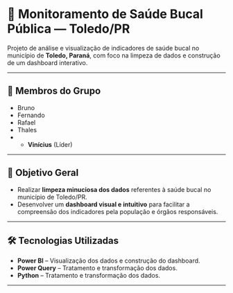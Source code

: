 # 🦷 Monitoramento de Saúde Bucal Pública — Toledo/PR

Projeto de análise e visualização de indicadores de saúde bucal no município de **Toledo, Paraná**, com foco na limpeza de dados e construção de um dashboard interativo.

---

## 👥 Membros do Grupo
- Bruno  
- Fernando  
- Rafael  
- Thales
- - **Vinícius** (Líder) 

---

## 🎯 Objetivo Geral
- Realizar **limpeza minuciosa dos dados** referentes à saúde bucal no município de Toledo/PR.  
- Desenvolver um **dashboard visual e intuitivo** para facilitar a compreensão dos indicadores pela população e órgãos responsáveis.

---

## 🛠️ Tecnologias Utilizadas
- **Power BI** – Visualização dos dados e construção do dashboard.
- **Power Query** – Tratamento e transformação dos dados.  
- **Python** – Tratamento e transformação dos dados.

---
